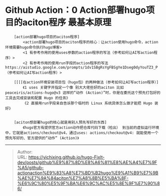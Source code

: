 # Github Action：0 Action部署hugo项目的aciton程序 最基本原理




		[action部署hugo项目的aciton程序]
			<action部署hugo项目的aciton程序的核心：让action使用hugo命令，action环境需要hugo命令执行hugo博客>
			<1 有参考作用的使用uses参数的action程序的写法（参考如何让AI写action程序）>
			<2 有参考作用的使用run字段的action程序的写法 https://aistudio.google.com/prompts/1dv1SBgRsYgFBSgYe1Dseg0dyYouTZ3_P（参考如何让AI写action程序）>

		[[[[在action环境安装项目包（hugo包）的两种做法（参考如何让AI写action程序）]
			《1 uses 关键字并指定一个像 别大大佬些好的aciton 比如peaceiris/actions-hugo@v3 这样的“动作 (Action)”时，你是在委托这个预先打包好的工具去完成安装和配置 Hugo 的任务》
			《2 直接用run字段亲自告诉那个临时的 Linux 系统具体怎么做才能把 Hugo 装好》


		[aciton想部署hugo的核心就是用别人预先写好的东西]
			《hugo官方有提供官方action动作把仓库代码下载（检出） 到当前的虚拟运行环境中，它就是actions/checkout@v4，通过uses: actions/checkout@v4: 就能使用一个预先写好的、官方提供的“动作” (Action)》
		

---

> Author:   
> URL: https://yichixing.github.io/hugo-Fixlt-dev/posts/github%E9%87%8D%E8%A6%81%E8%AE%A4%E7%9F%A5/github-actionaction%E9%83%A8%E7%BD%B2hugo%E9%A1%B9%E7%9B%AE%E7%9A%84aciton%E7%A8%8B%E5%BA%8F-%E6%9C%80%E5%9F%BA%E6%9C%AC%E5%8E%9F%E7%90%86/  

